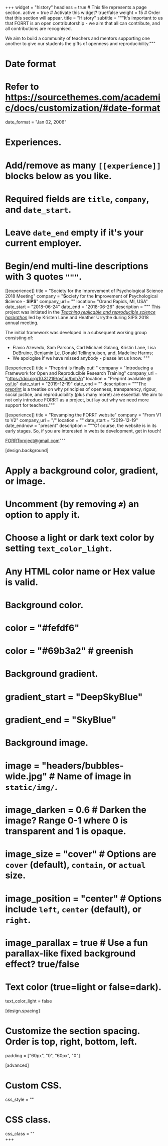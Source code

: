 +++
widget = "history"
headless = true  # This file represents a page section.
active = true  # Activate this widget? true/false
weight = 15  # Order that this section will appear.
title = "History"
subtitle = """It's important to us that FORRT is an open contributorship - we aim that all can contribute, and all contributions are recognised.

We aim to build a community of teachers and mentors supporting one another to give our students the gifts of openness and reproducibility."""

# Date format
#   Refer to https://sourcethemes.com/academic/docs/customization/#date-format
date_format = "Jan 02, 2006"

# Experiences.
#   Add/remove as many `[[experience]]` blocks below as you like.
#   Required fields are `title`, `company`, and `date_start`.
#   Leave `date_end` empty if it's your current employer.
#   Begin/end multi-line descriptions with 3 quotes `"""`.
[[experience]]
  title = "Society for the Improvement of Psychological Science 2018 Meeting"
  company = "**S**ociety for the **I**mprovement of **P**sychological **S**cience - **SIPS**"
  company_url = ""
  location= "Grand Rapids, MI, USA"
  date_start = "2018-06-24"
  date_end = "2018-06-26"
  description = """
  This project was initiated in the *[Teaching replicable and reproducible science hackathon](https://osf.io/x7d45/)* led by Kristen Lane and Heather Urrythe during SIPS 2018 annual meeting.
  
  The initial framework was developed in a subsequent working group consisting of:
  * Flavio Azevedo, Sam Parsons, Carl Michael Galang, Kristin Lane, Lisa DeBruine, Benjamin Le, Donald Tellinghuisen, and, Madeline Harms;
  * We apologise if we have missed anybody - please let us know.
  """

[[experience]]
  title = "Preprint is finally out! "
  company = "Introducing a Framework for Open and Reproducible Research Training"
  company_url = "https://doi.org/10.31219/osf.io/bnh7p"
  location = "Preprint available @ [osf.io](https://doi.org/10.31219/osf.io/bnh7p)"
  date_start = "2019-12-19"
  date_end = ""
  description = """The [preprint](https://osf.io/bnh7p) is a treatise on why principles of openness, transparency, rigour, social justice, and reproducibility (plus many more!) are essential. We aim to not only introduce FORRT as a project, but lay out why we need more support for teachers."""

[[experience]]
  title = "Revamping the FORRT website"
  company = "From V1 to V2"
  company_url = "/"
  location = ""
  date_start = "2019-12-19"
  date_endnow = "present"
  description = """Of course, the website is in its early stages. So, if you are interested in website development, get in touch!

FORRTproject@gmail.com"""
  
[design.background]
  # Apply a background color, gradient, or image.
  #   Uncomment (by removing `#`) an option to apply it.
  #   Choose a light or dark text color by setting `text_color_light`.
  #   Any HTML color name or Hex value is valid.

  # Background color.
  # color = "#fefdf6"
  # color = "#69b3a2" # greenish
  
  # Background gradient.
  # gradient_start = "DeepSkyBlue"
  # gradient_end = "SkyBlue"
  
  # Background image.
  # image = "headers/bubbles-wide.jpg"  # Name of image in `static/img/`.
  # image_darken = 0.6  # Darken the image? Range 0-1 where 0 is transparent and 1 is opaque.
  # image_size = "cover"  #  Options are `cover` (default), `contain`, or `actual` size.
  # image_position = "center"  # Options include `left`, `center` (default), or `right`.
  # image_parallax = true  # Use a fun parallax-like fixed background effect? true/false

  # Text color (true=light or false=dark).
  text_color_light = false

[design.spacing]
  # Customize the section spacing. Order is top, right, bottom, left.
  padding = ["60px", "0", "60px", "0"]

[advanced]
 # Custom CSS. 
 css_style = ""
 
 # CSS class.
 css_class = ""  
+++